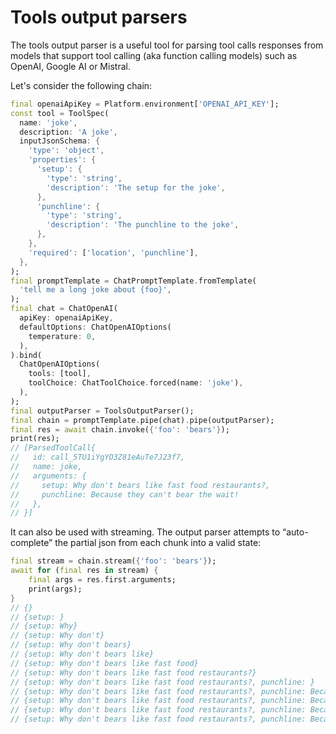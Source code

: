 # Tools output parsers

The tools output parser is a useful tool for parsing tool calls responses from models that support tool calling (aka function calling models) such as OpenAI, Google AI or Mistral.

Let's consider the following chain:

```dart
final openaiApiKey = Platform.environment['OPENAI_API_KEY'];
const tool = ToolSpec(
  name: 'joke',
  description: 'A joke',
  inputJsonSchema: {
    'type': 'object',
    'properties': {
      'setup': {
        'type': 'string',
        'description': 'The setup for the joke',
      },
      'punchline': {
        'type': 'string',
        'description': 'The punchline to the joke',
      },
    },
    'required': ['location', 'punchline'],
  },
);
final promptTemplate = ChatPromptTemplate.fromTemplate(
  'tell me a long joke about {foo}',
);
final chat = ChatOpenAI(
  apiKey: openaiApiKey,
  defaultOptions: ChatOpenAIOptions(
    temperature: 0,
  ),
).bind(
  ChatOpenAIOptions(
    tools: [tool],
    toolChoice: ChatToolChoice.forced(name: 'joke'),
  ),
);
final outputParser = ToolsOutputParser();
final chain = promptTemplate.pipe(chat).pipe(outputParser);
final res = await chain.invoke({'foo': 'bears'});
print(res);
// [ParsedToolCall{
//   id: call_5TU1iYgYO3Z81eAuTe7J23f7,
//   name: joke,
//   arguments: {
//     setup: Why don't bears like fast food restaurants?, 
//     punchline: Because they can't bear the wait!
//   },
// }]
```

It can also be used with streaming. The output parser attempts to “auto-complete” the partial json from each chunk into a valid state:

```dart
final stream = chain.stream({'foo': 'bears'});
await for (final res in stream) {
    final args = res.first.arguments;
    print(args);
}
// {}
// {setup: }
// {setup: Why}
// {setup: Why don't}
// {setup: Why don't bears}
// {setup: Why don't bears like}
// {setup: Why don't bears like fast food}
// {setup: Why don't bears like fast food restaurants?}
// {setup: Why don't bears like fast food restaurants?, punchline: }
// {setup: Why don't bears like fast food restaurants?, punchline: Because}
// {setup: Why don't bears like fast food restaurants?, punchline: Because they can't}
// {setup: Why don't bears like fast food restaurants?, punchline: Because they can't catch}
// {setup: Why don't bears like fast food restaurants?, punchline: Because they can't catch them!}
```
